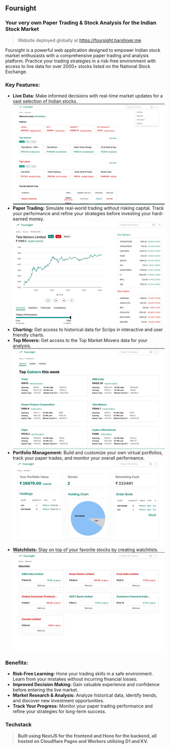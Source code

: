 ## Foursight

### Your very own Paper Trading & Stock Analysis for the Indian Stock Market

> Website deployed globally at https://foursight.harshiyer.me

Foursight is a powerful web application designed to empower Indian stock market enthusiasts with a comprehensive paper trading and analysis platform. Practice your trading strategies in a risk-free environment with access to live data for over 2000+ stocks listed on the National Stock Exchange.

### Key Features:

- **Live Data:** Make informed decisions with real-time market updates for a vast selection of Indian stocks.
  ![Dashboard](public/Dashboard.jpg)
- **Paper Trading:** Simulate real-world trading without risking capital. Track your performance and refine your strategies before investing your hard-earned money.
  ![Scrip Page](public/StockPage.jpg)
- **Charting:** Get access to historical data for Scrips in interactive and user friendly charts.
- **Top Movers:** Get access to the Top Market Movers data for your analysis.
  ![Watchlist](public/TopGainers.jpg)
- **Portfolio Management:** Build and customize your own virtual portfolios, track your paper trades, and monitor your overall performance.
  ![Portfolio](public/Portfolio.jpg)
- **Watchlists:** Stay on top of your favorite stocks by creating watchlists.
  ![Watchlist](public/Watchlist.jpg)

### Benefits:

- **Risk-Free Learning:** Hone your trading skills in a safe environment. Learn from your mistakes without incurring financial losses.
- **Improved Decision Making:** Gain valuable experience and confidence before entering the live market.
- **Market Research & Analysis:** Analyze historical data, identify trends, and discover new investment opportunities.
- **Track Your Progress:** Monitor your paper trading performance and refine your strategies for long-term success.

### Techstack

> **Built using NextJS for the frontend and Hono for the backend, all hosted on Cloudflare Pages and Workers utilizing D1 and KV.**
